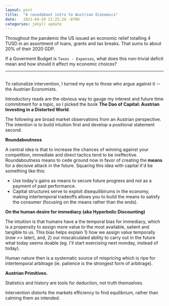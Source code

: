 ```yaml
--- 
layout: post
title:  "A roundabout intro to Austrian Economics"
date:   2021-04-29 21:25:24 -0700
categories: jekyll update
---
```


Throughout the pandemic the US issued an economic relief totalling 4 TUSD in an assortment of loans, grants and tax breaks. That sums to about 20% of their 2020 GDP.

If a Goverment Budget is `Taxes - Expenses`, what does this non-trivial deficit mean and how should it affect my economic choices? 

---  
\
To rationalize intervention, I turned my eye to those who argue against it -- the Austrian Economists. 

Introductory reads are the obvious way to gauge my interest and future time commitment for a topic, so I picked the book **The Dao of Capital: Austrian Investing in a Distorted World**.

The following are broad market observations from an Austrian perspective. The intention is to build intuition first and develop a positional statement second.
 
**Roundaboutness** 

A central idea is that to increase the chances of winning against your competition, immediate and direct tactics tend to be ineffective. 
Roundaboutness means to cede ground now in favor of creating the **means** for a decisive attack in the future. 
Squaring this idea with capital it'd be something like this: 
- Use today's gains as means to secure future progress and not as a payment of past performance. 
- Capital structures serve to exploit disequilibirums in the economy, making intertemporal tradeoffs allows you to build the means to satisfy the consumer (focusing on the means rather than the ends).

**On the human desire for immediacy (aka Hyperbolic Discounting)** 

The intuition is that humans have a the temporal bias for immediacy, which is a propensity to assign more value to the most available, salient and tangible to us. This bias helps explain 1) how we assign value temporally (now >> later), and, 2) our miscalculated ability to carry out in the future what today seems doable (eg. I'll start exercising next monday, instead of today).

Human nature then is a systematic source of mispricing which is ripe for intertemporal arbitrage (ie. patience is the strongest form of arbitrage). 

**Austrian Primitives.** 

Statistics and history are tools for deduction, not truth themselves. 

Intervention distorts the markets efficiency to find equilibrium, rather than calming them as intended. 

